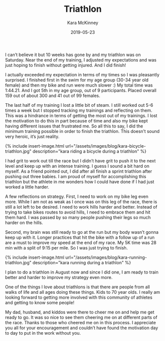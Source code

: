 ﻿---
layout: post
title: Triathlon
date: 2019-05-23
author: Kara McKinney
page: post-single
description: Kara completed the 2019 Got The Nerve triathlon in Mt. Gretna, PA.
featured-image: kara-isabel-triathlon-2019.jpg
featured-image-alt: kara and isabel standing for a photo at the 2019 got the nerve triathlon
categories: ['triathlon', 'chronicles']
comments: true
---

I can’t believe it but 10 weeks has gone by and my triathlon was on Saturday. Near the end of my training, I adjusted my expectations and was just hoping to finish without getting injured. And I did finish!

I actually exceeded my expectation in terms of my times so I was pleasantly surprised. I finished first in the swim for my age group (30-34 year old female) and then my bike and run were much slower :) My total time was 1:44.21. And I got 5th in my age group, out of 9 participants. Placed overall 159 out of about 300 and 41 out of 99 females.

The last half of my training I lost a little bit of steam. I still worked out 5-6 times a week but I stopped tracking my trainings and reflecting on them. This was a hindrance in terms of getting the most out of my trainings. I lost the motivation to do this in part because of time and also my bike kept having different issues that frustrated me. So all this to say, I did the minimum training possible in order to finish the triathlon. This doesn’t sound very heroic, it’s just reality.

{% include insert-image.html url="/assets/images/blog/kara-bicycle-triathlon.jpg" description="kara riding a bicycle during a triathlon" %}

I had grit to work out till the race but I didn’t have grit to push it to the next level and keep up with an intense training. I guess I sound a bit hard on myself. As a friend pointed out, I did after all finish a sprint triathlon after pushing out three babies. I am proud of myself for accomplishing this triathlon but the athlete in me wonders how I could have done if I had just worked a little harder.

A few reflections on strategy. First, I need to work on my bike leg even more. While I am not as weak as I once was on this leg of the race, there is still a lot left to be desired. I need to work hills harder and better. Instead of trying to take bikes routes to avoid hills, I need to embrace them and hit them hard. I was passed by so many people pushing their legs so much harder on the hills.

Second, my brain was still ready to go at the run but my body wasn’t gonna keep up with it. Longer practices that hit the bike with a follow up of a run are a must to improve my speed at the end of my race. My 5K time was 28 min with a split of 9:15 per mile. So I was just trying to finish.

{% include insert-image.html url="/assets/images/blog/kara-running-triathlon.jpg" description="kara running during a triathlon" %}

I plan to do a triathlon in August now and since I did one, I am ready to train better and harder to improve my strategy even more.

One of the things I love about triathlons is that there are people from all walks of life and all ages doing these things. Kids to 70 year olds. I really am looking forward to getting more involved with this community of athletes and getting to know some people!

My dad, husband, and kiddos were there to cheer me on and help me get ready to go. It was so nice to see them cheering me on at different parts of the race. Thanks to those who cheered me on in this process. I appreciate you all for your encouragement and couldn’t have found the motivation day to day to put in the work without you.
